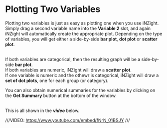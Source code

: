 # Plotting Two Variables

Plotting two variables is just as easy as plotting one when you use iNZight. Simply drag a second variable name into the __Variable 2__ slot, and again iNZight will automatically create the appropriate plot. Depending on the type of variables, you will get either a side-by-side __bar plot__, __dot plot__ or __scatter plot__. <br><br>

If both variables are categorical, then the resulting graph will be a side-by-side __bar plot__.<br>
If both variables are numeric, iNZight will draw a __scatter plot__. <br>
If one variable is numeric and the othewr is categorical, iNZight will draw a __set of dot plots__, one for each group (or category). <br>

You can also obtain numerical summaries for the variables by clicking on the __Get Summary__ button at the bottom of the window.<br><br>

This is all shown in the ___video___ below.

///VIDEO: https://www.youtube.com/embed/fNrN_01BSJY ///
